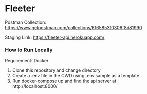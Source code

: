# Fleeter

Postman Collection: https://www.getpostman.com/collections/616585310306f8d81990

Staging Link: https://fleeter-api.herokuapp.com/

### How to Run Locally
Requirement: Docker

1. Clone this repository and change directory
2. Create a .env file in the CWD using .env.sample as a template
3. Run docker-compose up and find the api server at http://localhost:8000/

